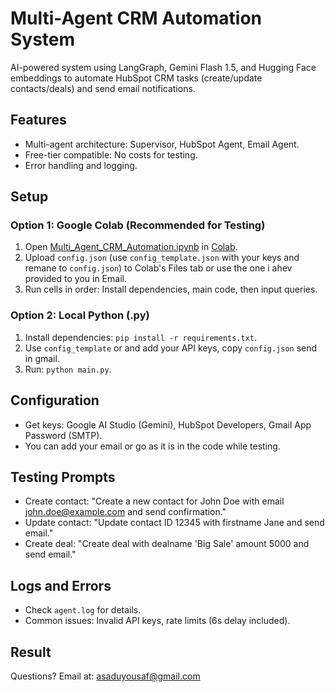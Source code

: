 # Multi-Agent CRM Automation System

AI-powered system using LangGraph, Gemini Flash 1.5, and Hugging Face embeddings to automate HubSpot CRM tasks (create/update contacts/deals) and send email notifications.

## Features
- Multi-agent architecture: Supervisor, HubSpot Agent, Email Agent.
- Free-tier compatible: No costs for testing.
- Error handling and logging.

## Setup

### Option 1: Google Colab (Recommended for Testing)
1. Open [Multi_Agent_CRM_Automation.ipynb](Multi_Agent_CRM_Automation.ipynb) in [Colab](https://colab.research.google.com).
2. Upload `config.json` (use `config_template.json` with your keys and remane to `config.json`) to Colab's Files tab or use the one i ahev provided to you in Email.
3. Run cells in order: Install dependencies, main code, then input queries.

### Option 2: Local Python (.py)
1. Install dependencies: `pip install -r requirements.txt`.
2. Use `config_template` or and add your API keys, copy  `config.json` send in gmail.
3. Run: `python main.py`.

## Configuration
- Get keys: Google AI Studio (Gemini), HubSpot Developers, Gmail App Password (SMTP).
- You can add your email or go as it is in the code while testing. 

## Testing Prompts
- Create contact: "Create a new contact for John Doe with email john.doe@example.com and send confirmation."
- Update contact: "Update contact ID 12345 with firstname Jane and send email."
- Create deal: "Create deal with dealname 'Big Sale' amount 5000 and send email."

## Logs and Errors
- Check `agent.log` for details.
- Common issues: Invalid API keys, rate limits (6s delay included).

## Result
<image-card alt="CRM Automation Output" src="https://raw.githubusercontent.com/asadyousaf03/multi-agent-crm-automation/main/images/output.png"></image-card>
Questions?  Email at: asaduyousaf@gmail.com
